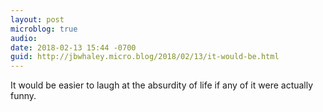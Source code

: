 ```yaml
---
layout: post
microblog: true
audio: 
date: 2018-02-13 15:44 -0700
guid: http://jbwhaley.micro.blog/2018/02/13/it-would-be.html
---
```

It would be easier to laugh at the absurdity of life if any of it were actually funny.
